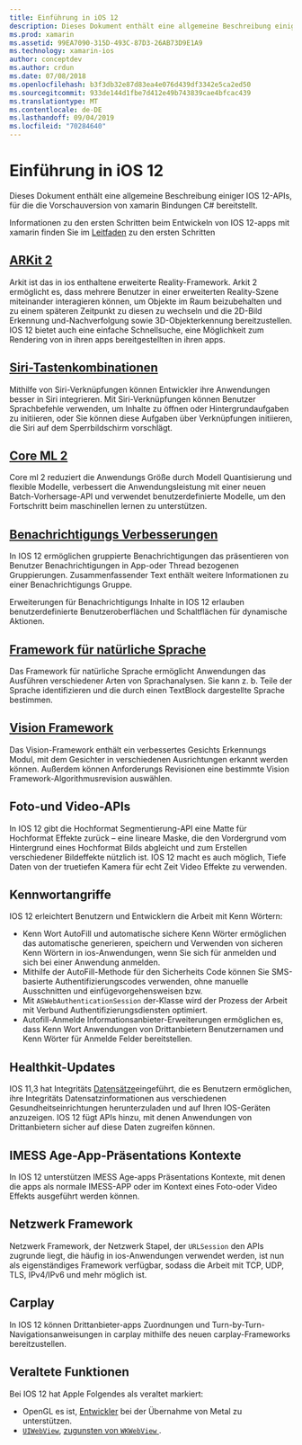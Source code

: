```yaml
---
title: Einführung in iOS 12
description: Dieses Dokument enthält eine allgemeine Beschreibung einiger IOS 12-APIs, für die die Vorschauversion von xamarin Bindungen C# bereitstellt.
ms.prod: xamarin
ms.assetid: 99EA7090-315D-493C-87D3-26AB73D9E1A9
ms.technology: xamarin-ios
author: conceptdev
ms.author: crdun
ms.date: 07/08/2018
ms.openlocfilehash: b3f3db32e87d83ea4e076d439df3342e5ca2ed50
ms.sourcegitcommit: 933de144d1fbe7d412e49b743839cae4bfcac439
ms.translationtype: MT
ms.contentlocale: de-DE
ms.lasthandoff: 09/04/2019
ms.locfileid: "70284640"
---
```

# <a name="introduction-to-ios-12"></a>Einführung in iOS 12

Dieses Dokument enthält eine allgemeine Beschreibung einiger IOS 12-APIs, für die die Vorschauversion von xamarin Bindungen C# bereitstellt.

Informationen zu den ersten Schritten beim Entwickeln von IOS 12-apps mit xamarin finden Sie im [Leitfaden](get-started.md) zu den ersten Schritten

## <a name="arkit-2arkit2md"></a>[ARKit 2](arkit2.md)

Arkit ist das in ios enthaltene erweiterte Reality-Framework. Arkit 2 ermöglicht es, dass mehrere Benutzer in einer erweiterten Reality-Szene miteinander interagieren können, um Objekte im Raum beizubehalten und zu einem späteren Zeitpunkt zu diesen zu wechseln und die 2D-Bild Erkennung und-Nachverfolgung sowie 3D-Objekterkennung bereitzustellen. IOS 12 bietet auch eine einfache Schnellsuche, eine Möglichkeit zum Rendering von in ihren apps bereitgestellten in ihren apps.

## <a name="siri-shortcutssiri-shortcutsmd"></a>[Siri-Tastenkombinationen](siri-shortcuts.md)

Mithilfe von Siri-Verknüpfungen können Entwickler ihre Anwendungen besser in Siri integrieren. Mit Siri-Verknüpfungen können Benutzer Sprachbefehle verwenden, um Inhalte zu öffnen oder Hintergrundaufgaben zu initiieren, oder Sie können diese Aufgaben über Verknüpfungen initiieren, die Siri auf dem Sperrbildschirm vorschlägt.

## <a name="core-ml-2coremlmd"></a>[Core ML 2](coreml.md)

Core ml 2 reduziert die Anwendungs Größe durch Modell Quantisierung und flexible Modelle, verbessert die Anwendungsleistung mit einer neuen Batch-Vorhersage-API und verwendet benutzerdefinierte Modelle, um den Fortschritt beim maschinellen lernen zu unterstützen.

## <a name="notification-improvementsnotificationsindexmd"></a>[Benachrichtigungs Verbesserungen](notifications/index.md)

In IOS 12 ermöglichen gruppierte Benachrichtigungen das präsentieren von Benutzer Benachrichtigungen in App-oder Thread bezogenen Gruppierungen. Zusammenfassender Text enthält weitere Informationen zu einer Benachrichtigungs Gruppe.

Erweiterungen für Benachrichtigungs Inhalte in IOS 12 erlauben benutzerdefinierte Benutzeroberflächen und Schaltflächen für dynamische Aktionen.

## <a name="natural-language-frameworknatural-languagemd"></a>[Framework für natürliche Sprache](natural-language.md)

Das Framework für natürliche Sprache ermöglicht Anwendungen das Ausführen verschiedener Arten von Sprachanalysen. Sie kann z. b. Teile der Sprache identifizieren und die durch einen TextBlock dargestellte Sprache bestimmen.

## <a name="vision-frameworkiosplatformintroduction-to-ios11visionmd"></a>[Vision Framework](~/ios/platform/introduction-to-ios11/vision.md)

Das Vision-Framework enthält ein verbessertes Gesichts Erkennungs Modul, mit dem Gesichter in verschiedenen Ausrichtungen erkannt werden können. Außerdem können Anforderungs Revisionen eine bestimmte Vision Framework-Algorithmusrevision auswählen.

## <a name="photo-and-video-apis"></a>Foto-und Video-APIs

In IOS 12 gibt die Hochformat Segmentierung-API eine Matte für Hochformat Effekte zurück – eine lineare Maske, die den Vordergrund vom Hintergrund eines Hochformat Bilds abgleicht und zum Erstellen verschiedener Bildeffekte nützlich ist. IOS 12 macht es auch möglich, Tiefe Daten von der truetiefen Kamera für echt Zeit Video Effekte zu verwenden.

## <a name="passwords"></a>Kennwortangriffe

IOS 12 erleichtert Benutzern und Entwicklern die Arbeit mit Kenn Wörtern:

- Kenn Wort AutoFill und automatische sichere Kenn Wörter ermöglichen das automatische generieren, speichern und Verwenden von sicheren Kenn Wörtern in ios-Anwendungen, wenn Sie sich für anmelden und sich bei einer Anwendung anmelden.
- Mithilfe der AutoFill-Methode für den Sicherheits Code können Sie SMS-basierte Authentifizierungscodes verwenden, ohne manuelle Ausschnitten und einfügevorgehensweisen bzw.
- Mit `ASWebAuthenticationSession` der-Klasse wird der Prozess der Arbeit mit Verbund Authentifizierungsdiensten optimiert.
- Autofill-Anmelde Informationsanbieter-Erweiterungen ermöglichen es, dass Kenn Wort Anwendungen von Drittanbietern Benutzernamen und Kenn Wörter für Anmelde Felder bereitstellen.

## <a name="healthkit-updates"></a>Healthkit-Updates

IOS 11,3 hat Integritäts [Datensätze](https://www.apple.com/healthcare/health-records/)eingeführt, die es Benutzern ermöglichen, ihre Integritäts Datensatzinformationen aus verschiedenen Gesundheitseinrichtungen herunterzuladen und auf Ihren IOS-Geräten anzuzeigen. IOS 12 fügt APIs hinzu, mit denen Anwendungen von Drittanbietern sicher auf diese Daten zugreifen können.

## <a name="imessage-app-presentation-contexts"></a>IMESS Age-App-Präsentations Kontexte

In IOS 12 unterstützen IMESS Age-apps Präsentations Kontexte, mit denen die apps als normale IMESS-APP oder im Kontext eines Foto-oder Video Effekts ausgeführt werden können.

## <a name="network-framework"></a>Netzwerk Framework

Netzwerk Framework, der Netzwerk Stapel, der `URLSession` den APIs zugrunde liegt, die häufig in ios-Anwendungen verwendet werden, ist nun als eigenständiges Framework verfügbar, sodass die Arbeit mit TCP, UDP, TLS, IPv4/IPv6 und mehr möglich ist.

## <a name="carplay"></a>Carplay

In IOS 12 können Drittanbieter-apps Zuordnungen und Turn-by-Turn-Navigationsanweisungen in carplay mithilfe des neuen carplay-Frameworks bereitzustellen.

## <a name="deprecations"></a>Veraltete Funktionen

Bei IOS 12 hat Apple Folgendes als veraltet markiert:

- OpenGL es ist, [Entwickler](https://developer.apple.com/ios/whats-new/) bei der Übernahme von Metal zu unterstützen.
- [`UIWebView`](xref:UIKit.UIWebView), [zugunsten von `WKWebView` ](https://developer.apple.com/documentation/webkit/wkwebview?language=objc).
